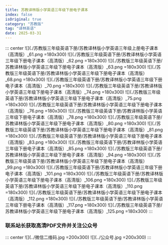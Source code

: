 ```yaml
---
title: 苏教译林版小学英语三年级下册电子课本
index: false
isOriginal: true
category: "苏教版"
tag: "译林英语"
date: 2025-03-31
---
```


::: center
![](./苏教版三年级英语下册/苏教译林版小学英语三年级上册电子课本（高清版）_61.png =180x300)
![](./苏教版三年级英语下册/苏教译林版小学英语三年级下册电子课本（高清版）_62.png =180x300)
![](./苏教版三年级英语下册/苏教译林版小学英语三年级下册电子课本（高清版）_63.png =180x300)
![](./苏教版三年级英语下册/苏教译林版小学英语三年级下册电子课本（高清版）_68.png =180x300)
![](./苏教版三年级英语下册/苏教译林版小学英语三年级下册电子课本（高清版）_70.png =180x300)
![](./苏教版三年级英语下册/苏教译林版小学英语三年级下册电子课本（高清版）_74.png =180x300)
![](./苏教版三年级英语下册/苏教译林版小学英语三年级下册电子课本（高清版）_75.png =180x300)
![](./苏教版三年级英语下册/苏教译林版小学英语三年级下册电子课本（高清版）_76.png =180x300)
![](./苏教版三年级英语下册/苏教译林版小学英语三年级下册电子课本（高清版）_78.png =180x300)
![](./苏教版三年级英语下册/苏教译林版小学英语三年级下册电子课本（高清版）_80.png =180x300)
![](./苏教版三年级英语下册/苏教译林版小学英语三年级下册电子课本（高清版）_81.png =180x300)
![](./苏教版三年级英语下册/苏教译林版小学英语三年级下册电子课本（高清版）_83.png =180x300)
![](./苏教版三年级英语下册/苏教译林版小学英语三年级下册电子课本（高清版）_85.png =180x300)
![](./苏教版三年级英语下册/苏教译林版小学英语三年级下册电子课本（高清版）_94.png =180x300)
![](./苏教版三年级英语下册/苏教译林版小学英语三年级下册电子课本（高清版）_99.png =180x300)
![](./苏教版三年级英语下册/苏教译林版小学英语三年级下册电子课本（高清版）_101.png =180x300)
![](./苏教版三年级英语下册/苏教译林版小学英语三年级下册电子课本（高清版）_106.png =180x300)
![](./苏教版三年级英语下册/苏教译林版小学英语三年级下册电子课本（高清版）_110.png =180x300)
![](./苏教版三年级英语下册/苏教译林版小学英语三年级下册电子课本（高清版）_112.png =180x300)
![](./苏教版三年级英语下册/苏教译林版小学英语三年级下册电子课本（高清版）_117.png =180x300)
![](./苏教版三年级英语下册/苏教译林版小学英语三年级下册电子课本（高清版）_125.png =180x300)
:::

### 联系站长获取高清PDF文件并关注公众号
::: center
![](../微信二维码.jpg =200x300)
![](../公众号.jpg =200x300)
:::
